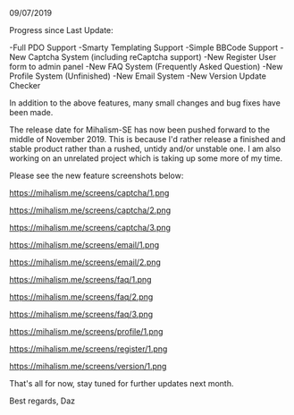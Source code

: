 09/07/2019

Progress since Last Update:

-Full PDO Support
-Smarty Templating Support
-Simple BBCode Support
-New Captcha System (including reCaptcha support)
-New Register User form to admin panel
-New FAQ System (Frequently Asked Question)
-New Profile System (Unfinished)
-New Email System
-New Version Update Checker

In addition to the above features, many small changes and bug fixes have been made.

The release date for Mihalism-SE has now been pushed forward to the middle of November 2019. This is because I'd rather release a finished and stable product rather than a rushed, untidy and/or unstable one. I am also working on an unrelated project which is taking up some more of my time.

Please see the new feature screenshots below:

https://mihalism.me/screens/captcha/1.png

https://mihalism.me/screens/captcha/2.png

https://mihalism.me/screens/captcha/3.png

https://mihalism.me/screens/email/1.png

https://mihalism.me/screens/email/2.png

https://mihalism.me/screens/faq/1.png

https://mihalism.me/screens/faq/2.png

https://mihalism.me/screens/faq/3.png

https://mihalism.me/screens/profile/1.png

https://mihalism.me/screens/register/1.png

https://mihalism.me/screens/version/1.png

That's all for now, stay tuned for further updates next month.

Best regards,
Daz
